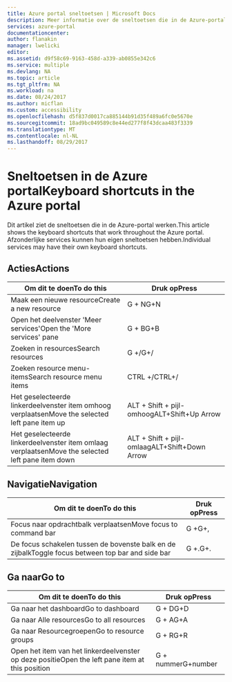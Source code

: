 ```yaml
---
title: Azure portal sneltoetsen | Microsoft Docs
description: Meer informatie over de sneltoetsen die in de Azure-portal werken.
services: azure-portal
documentationcenter: 
author: flanakin
manager: lwelicki
editor: 
ms.assetid: d9f58c69-9163-458d-a339-ab0855e342c6
ms.service: multiple
ms.devlang: NA
ms.topic: article
ms.tgt_pltfrm: NA
ms.workload: na
ms.date: 08/24/2017
ms.author: micflan
ms.custom: accessibility
ms.openlocfilehash: d5f837d0017ca885144b91d35f489a6fc0e5670e
ms.sourcegitcommit: 18ad9bc049589c8e44ed277f8f43dcaa483f3339
ms.translationtype: MT
ms.contentlocale: nl-NL
ms.lasthandoff: 08/29/2017
---
```

# <a name="keyboard-shortcuts-in-the-azure-portal"></a><span data-ttu-id="d4220-103">Sneltoetsen in de Azure portal</span><span class="sxs-lookup"><span data-stu-id="d4220-103">Keyboard shortcuts in the Azure portal</span></span>
<span data-ttu-id="d4220-104">Dit artikel ziet de sneltoetsen die in de Azure-portal werken.</span><span class="sxs-lookup"><span data-stu-id="d4220-104">This article shows the keyboard shortcuts that work throughout the Azure portal.</span></span> <span data-ttu-id="d4220-105">Afzonderlijke services kunnen hun eigen sneltoetsen hebben.</span><span class="sxs-lookup"><span data-stu-id="d4220-105">Individual services may have their own keyboard shortcuts.</span></span>

## <a name="actions"></a><span data-ttu-id="d4220-106">Acties</span><span class="sxs-lookup"><span data-stu-id="d4220-106">Actions</span></span>
|<span data-ttu-id="d4220-107">Om dit te doen</span><span class="sxs-lookup"><span data-stu-id="d4220-107">To do this</span></span> |<span data-ttu-id="d4220-108">Druk op</span><span class="sxs-lookup"><span data-stu-id="d4220-108">Press</span></span> |
| --- | --- |
|<span data-ttu-id="d4220-109">Maak een nieuwe resource</span><span class="sxs-lookup"><span data-stu-id="d4220-109">Create a new resource</span></span>|<span data-ttu-id="d4220-110">G + N</span><span class="sxs-lookup"><span data-stu-id="d4220-110">G+N</span></span>|
|<span data-ttu-id="d4220-111">Open het deelvenster 'Meer services'</span><span class="sxs-lookup"><span data-stu-id="d4220-111">Open the 'More services' pane</span></span>|<span data-ttu-id="d4220-112">G + B</span><span class="sxs-lookup"><span data-stu-id="d4220-112">G+B</span></span>|
|<span data-ttu-id="d4220-113">Zoeken in resources</span><span class="sxs-lookup"><span data-stu-id="d4220-113">Search resources</span></span>|<span data-ttu-id="d4220-114">G +/</span><span class="sxs-lookup"><span data-stu-id="d4220-114">G+/</span></span>| 
|<span data-ttu-id="d4220-115">Zoeken resource menu-items</span><span class="sxs-lookup"><span data-stu-id="d4220-115">Search resource menu items</span></span>|<span data-ttu-id="d4220-116">CTRL +/</span><span class="sxs-lookup"><span data-stu-id="d4220-116">CTRL+/</span></span> |
|<span data-ttu-id="d4220-117">Het geselecteerde linkerdeelvenster item omhoog verplaatsen</span><span class="sxs-lookup"><span data-stu-id="d4220-117">Move the selected left pane item up</span></span> |<span data-ttu-id="d4220-118">ALT + Shift + pijl-omhoog</span><span class="sxs-lookup"><span data-stu-id="d4220-118">ALT+Shift+Up Arrow</span></span>|
|<span data-ttu-id="d4220-119">Het geselecteerde linkerdeelvenster item omlaag verplaatsen</span><span class="sxs-lookup"><span data-stu-id="d4220-119">Move the selected left pane item down</span></span> |<span data-ttu-id="d4220-120">ALT + Shift + pijl-omlaag</span><span class="sxs-lookup"><span data-stu-id="d4220-120">ALT+Shift+Down Arrow</span></span>|

## <a name="navigation"></a><span data-ttu-id="d4220-121">Navigatie</span><span class="sxs-lookup"><span data-stu-id="d4220-121">Navigation</span></span>
|<span data-ttu-id="d4220-122">Om dit te doen</span><span class="sxs-lookup"><span data-stu-id="d4220-122">To do this</span></span> |<span data-ttu-id="d4220-123">Druk op</span><span class="sxs-lookup"><span data-stu-id="d4220-123">Press</span></span> |
| --- | --- |
|<span data-ttu-id="d4220-124">Focus naar opdrachtbalk verplaatsen</span><span class="sxs-lookup"><span data-stu-id="d4220-124">Move focus to command bar</span></span> |<span data-ttu-id="d4220-125">G +</span><span class="sxs-lookup"><span data-stu-id="d4220-125">G+,</span></span> |
|<span data-ttu-id="d4220-126">De focus schakelen tussen de bovenste balk en de zijbalk</span><span class="sxs-lookup"><span data-stu-id="d4220-126">Toggle focus between top bar and side bar</span></span> | <span data-ttu-id="d4220-127">G +.</span><span class="sxs-lookup"><span data-stu-id="d4220-127">G+.</span></span> |

## <a name="go-to"></a><span data-ttu-id="d4220-128">Ga naar</span><span class="sxs-lookup"><span data-stu-id="d4220-128">Go to</span></span>
|<span data-ttu-id="d4220-129">Om dit te doen</span><span class="sxs-lookup"><span data-stu-id="d4220-129">To do this</span></span> |<span data-ttu-id="d4220-130">Druk op</span><span class="sxs-lookup"><span data-stu-id="d4220-130">Press</span></span> |
| --- | --- |
|<span data-ttu-id="d4220-131">Ga naar het dashboard</span><span class="sxs-lookup"><span data-stu-id="d4220-131">Go to dashboard</span></span> |<span data-ttu-id="d4220-132">G + D</span><span class="sxs-lookup"><span data-stu-id="d4220-132">G+D</span></span> |
|<span data-ttu-id="d4220-133">Ga naar Alle resources</span><span class="sxs-lookup"><span data-stu-id="d4220-133">Go to all resources</span></span>|<span data-ttu-id="d4220-134">G + A</span><span class="sxs-lookup"><span data-stu-id="d4220-134">G+A</span></span> |
|<span data-ttu-id="d4220-135">Ga naar Resourcegroepen</span><span class="sxs-lookup"><span data-stu-id="d4220-135">Go to resource groups</span></span>|<span data-ttu-id="d4220-136">G + R</span><span class="sxs-lookup"><span data-stu-id="d4220-136">G+R</span></span> |
|<span data-ttu-id="d4220-137">Open het item van het linkerdeelvenster op deze positie</span><span class="sxs-lookup"><span data-stu-id="d4220-137">Open the left pane item at this position</span></span> |<span data-ttu-id="d4220-138">G + nummer</span><span class="sxs-lookup"><span data-stu-id="d4220-138">G+number</span></span>|